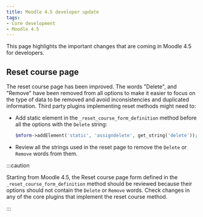 ```yaml
---
title: Moodle 4.5 developer update
tags:
- Core development
- Moodle 4.5
---
```


<!-- markdownlint-disable no-inline-html -->

This page highlights the important changes that are coming in Moodle 4.5 for developers.

## Reset course page

The reset course page has been improved. The words "Delete", and "Remove" have been removed from all options to make it easier to focus on the type of data to be removed and avoid inconsistencies and duplicated information.
Third party plugins implementing reset methods might need to:

- Add static element in the `_reset_course_form_definition` method before all the options with the `Delete` string:

    ```php
    $mform->addElement('static', 'assigndelete', get_string('delete'));
    ```

- Review all the strings used in the reset page to remove the `Delete` or `Remove` words from them.

:::caution

Starting from Moodle 4.5, the Reset course page form defined in the `_reset_course_form_definition` method should be reviewed because their options should not contain the `Delete` or `Remove` words.
Check changes in any of the core plugins that implement the reset course method.

:::
